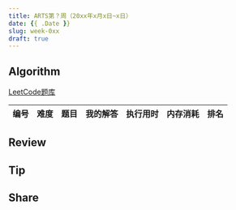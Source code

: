 ```yaml
---
title: ARTS第？周（20xx年x月x日~x日）
date: {{ .Date }}
slug: week-0xx
draft: true
---
```


## Algorithm

[LeetCode题库](https://leetcode-cn.com/problemset/all/)

| 编号 | 难度 | 题目 | 我的解答 | 执行用时 | 内存消耗 | 排名 |
|:----:|:----:|:-----|:-----|---------:|---------:|-----:|

## Review


## Tip


## Share


